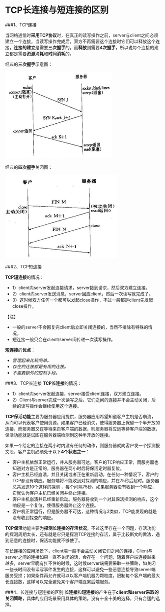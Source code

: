 TCP长连接与短连接的区别
=====================

###1、TCP连接

当网络通信时**采用TCP协议**时，在真正的读写操作之前，server与client之间必须建立一个连接，当读写操作完成后，双方不再需要这个连接时它们可以释放这个连接，**连接的建立**是需要**三次握手**的，而**释放**则需要**4次握手**，所以说每个连接的建立都是需要**资源消耗**和**时间消耗**的。

经典的**三次握手**示意图：

![Alt text](ProtocolImages/three-hands.jpg)

经典的**四次握手**关闭图：

![Alt text](ProtocolImages/four-hands.jpg)

###2、TCP短连接

**TCP短连接**的情况：
- 1）client向server发起连接请求，server接到请求，然后双方建立连接。
- 2）client向server发送消息，server回应client，然后一次读写就完成了。
- 3）这时候双方任何一个都可以发起close操作，不过一般都是client先发起close操作。

【注】 
- 一般的server不会回复完client后立即关闭连接的，当然不排除有特殊的情况。
- 短连接一般只会在client/server间传递一次读写操作。

**短连接**的**优点**：
- *管理起来比较简单。*
- *存在的连接都是有用的连接。*
- *不需要额外的控制手段。*

###3、TCP长连接
**TCP长连接**的情况：
- 1）client向server发起连接，server接受client连接，双方建立连接。
- 2）Client与server完成一次读写之后，它们之间的连接并不会主动关闭，后续的读写操作会继续使用这个连接。

**TCP保活功能**主要为服务器应用提供，服务器应用希望知道客户主机是否崩溃，从而可以代表客户使用资源。如果客户已经消失，使得服务器上保留一个半开放的连接，而服务器又在等待来自客户端的数据，则服务器将应远等待客户端的数据，保活功能就是试图在服务器端检测到这种半开放的连接。

如果一个给定的连接在两小时内没有任何的动作，则服务器就向客户发一个探测报文段，客户主机必须处于以下**4个状态之一**：

- 客户主机依然正常运行，并从服务器可达。客户的TCP响应正常，而服务器也知道对方是正常的，服务器在两小时后将保活定时器复位。
- 客户主机已经崩溃，并且关闭或者正在重新启动。在任何一种情况下，客户的TCP都没有响应。服务端将不能收到对探测的响应，并在75秒后超时。服务器总共发送10个这样的探测 ，每个间隔75秒。如果服务器没有收到一个响应，它就认为客户主机已经关闭并终止连接。
- 客户主机崩溃并已经重新启动。服务器将收到一个对其保活探测的响应，这个响应是一个复位，使得服务器终止这个连接。
- 客户机正常运行，但是服务器不可达，这种情况与2类似，TCP能发现的就是没有收到探查的响应。

**TCP保活**功能主要为**探测长连接的存活状况**，不过这里存在一个问题，存活功能的探测周期太长，还有就是它只是探测TCP连接的存活，属于比较斯文的做法，遇到恶意的连接时，保活功能就不够使了。

在长连接的应用场景下，client端一般不会主动关闭它们之间的连接，Client与server之间的连接如果一直不关闭的话，会存在一个问题，随着客户端连接越来越多，server早晚有扛不住的时候，这时候server端需要采取一些策略，如关闭一些长时间没有读写事件发生的连接，这样可以避免一些恶意连接导致server端服务受损；如果条件再允许就可以以客户端机器为颗粒度，限制每个客户端的最大长连接数，这样可以完全避免某个客户端连累后端服务。

###4、长连接与短连接的区别
**长连接**和**短连接**的产生在于**client和server采取的关闭策略**，具体的应用场景采用具体的策略，没有十全十美的选择，只有合适的选择。
